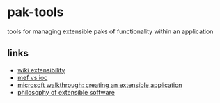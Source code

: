 # pak-tools
tools for managing extensible paks of functionality within an application

## links

* [wiki extensibility](http://en.wikipedia.org/wiki/Extensibility)
* [mef vs ioc](https://msdn.microsoft.com/en-us/magazine/gg650670.aspx)
* [microsoft walkthrough: creating an extensible application](https://msdn.microsoft.com/en-us/library/bb788290%28v=vs.110%29.aspx)
* [philosophy of extensible software](http://accu.org/index.php/journals/391)
